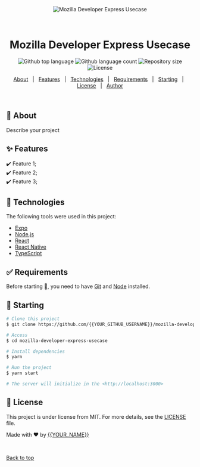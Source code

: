 <div align="center" id="top"> 
  <img src="./.github/app.gif" alt="Mozilla Developer Express Usecase" />

  &#xa0;

  <!-- <a href="https://mozilladeveloperexpressusecase.netlify.app">Demo</a> -->
</div>

<h1 align="center">Mozilla Developer Express Usecase</h1>

<p align="center">
  <img alt="Github top language" src="https://img.shields.io/github/languages/top/{{YOUR_GITHUB_USERNAME}}/mozilla-developer-express-usecase?color=56BEB8">

  <img alt="Github language count" src="https://img.shields.io/github/languages/count/{{YOUR_GITHUB_USERNAME}}/mozilla-developer-express-usecase?color=56BEB8">

  <img alt="Repository size" src="https://img.shields.io/github/repo-size/{{YOUR_GITHUB_USERNAME}}/mozilla-developer-express-usecase?color=56BEB8">

  <img alt="License" src="https://img.shields.io/github/license/{{YOUR_GITHUB_USERNAME}}/mozilla-developer-express-usecase?color=56BEB8">

  <!-- <img alt="Github issues" src="https://img.shields.io/github/issues/{{YOUR_GITHUB_USERNAME}}/mozilla-developer-express-usecase?color=56BEB8" /> -->

  <!-- <img alt="Github forks" src="https://img.shields.io/github/forks/{{YOUR_GITHUB_USERNAME}}/mozilla-developer-express-usecase?color=56BEB8" /> -->

  <!-- <img alt="Github stars" src="https://img.shields.io/github/stars/{{YOUR_GITHUB_USERNAME}}/mozilla-developer-express-usecase?color=56BEB8" /> -->
</p>

<!-- Status -->

<!-- <h4 align="center"> 
	🚧  Mozilla Developer Express Usecase 🚀 Under construction...  🚧
</h4> 

<hr> -->

<p align="center">
  <a href="#dart-about">About</a> &#xa0; | &#xa0; 
  <a href="#sparkles-features">Features</a> &#xa0; | &#xa0;
  <a href="#rocket-technologies">Technologies</a> &#xa0; | &#xa0;
  <a href="#white_check_mark-requirements">Requirements</a> &#xa0; | &#xa0;
  <a href="#checkered_flag-starting">Starting</a> &#xa0; | &#xa0;
  <a href="#memo-license">License</a> &#xa0; | &#xa0;
  <a href="https://github.com/{{YOUR_GITHUB_USERNAME}}" target="_blank">Author</a>
</p>

<br>

## :dart: About ##

Describe your project

## :sparkles: Features ##

:heavy_check_mark: Feature 1;\
:heavy_check_mark: Feature 2;\
:heavy_check_mark: Feature 3;

## :rocket: Technologies ##

The following tools were used in this project:

- [Expo](https://expo.io/)
- [Node.js](https://nodejs.org/en/)
- [React](https://pt-br.reactjs.org/)
- [React Native](https://reactnative.dev/)
- [TypeScript](https://www.typescriptlang.org/)

## :white_check_mark: Requirements ##

Before starting :checkered_flag:, you need to have [Git](https://git-scm.com) and [Node](https://nodejs.org/en/) installed.

## :checkered_flag: Starting ##

```bash
# Clone this project
$ git clone https://github.com/{{YOUR_GITHUB_USERNAME}}/mozilla-developer-express-usecase

# Access
$ cd mozilla-developer-express-usecase

# Install dependencies
$ yarn

# Run the project
$ yarn start

# The server will initialize in the <http://localhost:3000>
```

## :memo: License ##

This project is under license from MIT. For more details, see the [LICENSE](LICENSE.md) file.


Made with :heart: by <a href="https://github.com/{{YOUR_GITHUB_USERNAME}}" target="_blank">{{YOUR_NAME}}</a>

&#xa0;

<a href="#top">Back to top</a>
